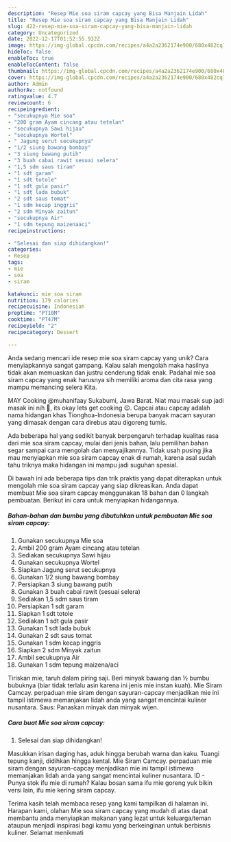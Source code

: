 ```yaml
---
description: "Resep Mie soa siram capcay yang Bisa Manjain Lidah"
title: "Resep Mie soa siram capcay yang Bisa Manjain Lidah"
slug: 422-resep-mie-soa-siram-capcay-yang-bisa-manjain-lidah
category: Uncategorized
date: 2022-12-17T01:52:55.932Z
image: https://img-global.cpcdn.com/recipes/a4a2a2362174e900/680x482cq70/mie-soa-siram-capcay-foto-resep-utama.jpg
hideToc: false
enableToc: true
enableTocContent: false
thumbnail: https://img-global.cpcdn.com/recipes/a4a2a2362174e900/680x482cq70/mie-soa-siram-capcay-foto-resep-utama.jpg
cover: https://img-global.cpcdn.com/recipes/a4a2a2362174e900/680x482cq70/mie-soa-siram-capcay-foto-resep-utama.jpg
author: Admin
authorAv: notfound
ratingvalue: 4.7
reviewcount: 6
recipeingredient:
- "secukupnya Mie soa"
- "200 gram Ayam cincang atau tetelan"
- "secukupnya Sawi hijau"
- "secukupnya Wortel"
- " Jagung serut secukupnya"
- "1/2 siung bawang bombay"
- "3 siung bawang putih"
- "3 buah cabai rawit sesuai selera"
- "1,5 sdm saus tiram"
- "1 sdt garam"
- "1 sdt totole"
- "1 sdt gula pasir"
- "1 sdt lada bubuk"
- "2 sdt saus tomat"
- "1 sdm kecap inggris"
- "2 sdm Minyak zaitun"
- "secukupnya Air"
- "1 sdm tepung maizenaaci"
recipeinstructions:

- "Selesai dan siap dihidangkan!"
categories:
- Resep
tags:
- mie
- soa
- siram

katakunci: mie soa siram 
nutrition: 179 calories
recipecuisine: Indonesian
preptime: "PT10M"
cooktime: "PT47M"
recipeyield: "2"
recipecategory: Dessert

---
```





Anda sedang mencari ide resep mie soa siram capcay yang unik? Cara menyiapkannya sangat gampang. Kalau salah mengolah maka hasilnya tidak akan memuaskan dan justru cenderung tidak enak. Padahal mie soa siram capcay yang enak harusnya sih memiliki aroma dan cita rasa yang mampu memancing selera Kita.





MAY Cooking @muhanifaay Sukabumi, Jawa Barat. Niat mau masak sup jadi masak ini nih 🤣, its okay lets get cooking 😉. Capcai atau capcay adalah nama hidangan khas Tionghoa-Indonesia berupa banyak macam sayuran yang dimasak dengan cara direbus atau digoreng tumis.

Ada beberapa hal yang sedikit banyak berpengaruh terhadap kualitas rasa dari mie soa siram capcay, mulai dari jenis bahan, lalu pemilihan bahan segar sampai cara mengolah dan menyajikannya. Tidak usah pusing jika mau menyiapkan mie soa siram capcay enak di rumah, karena asal sudah tahu triknya maka hidangan ini mampu jadi suguhan spesial.






Di bawah ini ada beberapa tips dan trik praktis yang dapat diterapkan untuk mengolah mie soa siram capcay yang siap dikreasikan. Anda dapat membuat Mie soa siram capcay menggunakan 18 bahan dan 0 langkah pembuatan. Berikut ini cara untuk menyiapkan hidangannya.

<!--inarticleads1-->

##### Bahan-bahan dan bumbu yang dibutuhkan untuk pembuatan Mie soa siram capcay:

1. Gunakan secukupnya Mie soa
1. Ambil 200 gram Ayam cincang atau tetelan
1. Sediakan secukupnya Sawi hijau
1. Gunakan secukupnya Wortel
1. Siapkan  Jagung serut secukupnya
1. Gunakan 1/2 siung bawang bombay
1. Persiapkan 3 siung bawang putih
1. Gunakan 3 buah cabai rawit (sesuai selera)
1. Sediakan 1,5 sdm saus tiram
1. Persiapkan 1 sdt garam
1. Siapkan 1 sdt totole
1. Sediakan 1 sdt gula pasir
1. Gunakan 1 sdt lada bubuk
1. Gunakan 2 sdt saus tomat
1. Gunakan 1 sdm kecap inggris
1. Siapkan 2 sdm Minyak zaitun
1. Ambil secukupnya Air
1. Gunakan 1 sdm tepung maizena/aci


Tiriskan mie, taruh dalam piring saji. Beri minyak bawang dan ½ bumbu bubuknya (biar tidak terlalu asin karena ini jenis mie instan kuah). Mie Siram Camcay. perpaduan mie siram dengan sayuran-capcay menjadikan mie ini tampil istimewa memanjakan lidah anda yang sangat mencintai kuliner nusantara. Saus: Panaskan minyak dan minyak wijen. 

<!--inarticleads2-->

##### Cara buat Mie soa siram capcay:


1. Selesai dan siap dihidangkan!

Masukkan irisan daging has, aduk hingga berubah warna dan kaku. Tuangi tepung kanji, didihkan hingga kental. Mie Siram Camcay. perpaduan mie siram dengan sayuran-capcay menjadikan mie ini tampil istimewa memanjakan lidah anda yang sangat mencintai kuliner nusantara. ID - Punya stok ifu mie di rumah? Kalau bosan sama ifu mie goreng yuk bikin versi lain, ifu mie kering siram capcay. 

Terima kasih telah membaca resep yang kami tampilkan di halaman ini. Harapan kami, olahan Mie soa siram capcay yang mudah di atas dapat membantu anda menyiapkan makanan yang lezat untuk keluarga/teman ataupun menjadi inspirasi bagi kamu yang berkeinginan untuk berbisnis kuliner. Selamat menikmati
